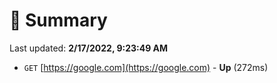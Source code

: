 # 📖 Summary
Last updated: **2/17/2022, 9:23:49 AM**

- `GET` [https://google.com](https://google.com) - **Up** (272ms)
